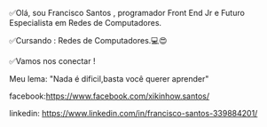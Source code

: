  ✅Olá, sou Francisco Santos , programador Front End Jr e Futuro Especialista em Redes de Computadores.
 
 ✅Cursando : Redes de Computadores.💻😍
 
 ✅Vamos nos conectar !
 
 Meu lema: "Nada é dificil,basta você querer aprender"
 
 

 facebook:https://www.facebook.com/xikinhow.santos/
 
 
 linkedin: https://www.linkedin.com/in/francisco-santos-339884201/
